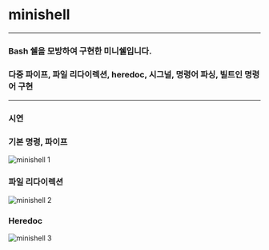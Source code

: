 # minishell
---
### Bash 쉘을 모방하여 구현한 미니쉘입니다.
### 다중 파이프, 파일 리다이렉션, heredoc, 시그널, 명령어 파싱, 빌트인 명령어 구현
---
### 시연 
### 기본 명령, 파이프
![minishell 1](https://github.com/insubkim/minishell/assets/37211885/336efcbf-dc84-4229-91c7-028b9301b7ee)
### 파일 리다이렉션
![minishell 2](https://github.com/insubkim/minishell/assets/37211885/398aeb6a-efc0-4c55-9b43-86065be1fd47)
### Heredoc
![minishell 3](https://github.com/insubkim/minishell/assets/37211885/16f2bff6-ac5f-4c88-b9ac-6ebac473e5ce)

